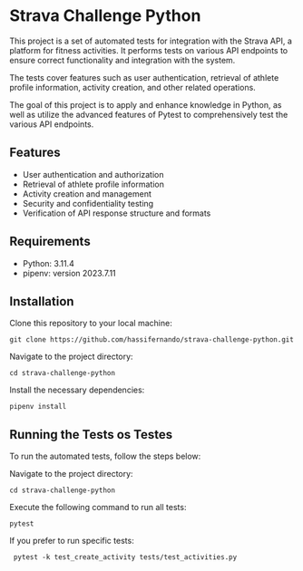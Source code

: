 # Strava Challenge Python

  This project is a set of automated tests for integration with the Strava API, a platform for fitness activities. It performs tests on various API endpoints to ensure correct functionality and integration with the system.

The tests cover features such as user authentication, retrieval of athlete profile information, activity creation, and other related operations.

The goal of this project is to apply and enhance knowledge in Python, as well as utilize the advanced features of Pytest to comprehensively test the various API endpoints.
## Features
- User authentication and authorization
- Retrieval of athlete profile information
- Activity creation and management
- Security and confidentiality testing
- Verification of API response structure and formats
  
## Requirements

- Python: 3.11.4
- pipenv: version 2023.7.11

## Installation

Clone this repository to your local machine:

```shell
git clone https://github.com/hassifernando/strava-challenge-python.git
```
Navigate to the project directory:

```
cd strava-challenge-python
```
Install the necessary dependencies:

```
pipenv install
```

## Running the Tests os Testes

To run the automated tests, follow the steps below:


Navigate to the project directory:

```
cd strava-challenge-python
```

Execute the following command to run all tests:
```
pytest
```
If you prefer to run specific tests:
```
 pytest -k test_create_activity tests/test_activities.py
```

